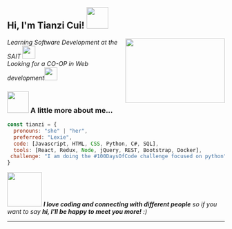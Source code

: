 <h2> Hi, I'm Tianzi Cui! <img src="https://media.giphy.com/media/mGcNjsfWAjY5AEZNw6/giphy.gif" width="50"></h2>
<img align='right' src="https://myqqjd.com/wp-content/uploads/2021/06/20210606152103695.gif" width="230" height="150">
<p><em>Learning Software Development at the SAIT <img src="https://media.giphy.com/media/fYSnHlufseco8Fh93Z/giphy.gif" width="30"></br>Looking for a CO-OP in Web development<img src="https://media.giphy.com/media/WUlplcMpOCEmTGBtBW/giphy.gif" width="30"> 
</em></p>

### <img src="https://media.giphy.com/media/VgCDAzcKvsR6OM0uWg/giphy.gif" width="50"> A little more about me...  

```javascript
const tianzi = {
  pronouns: "she" | "her",
  preferred: "Lexie",
  code: [Javascript, HTML, CSS, Python, C#, SQL],
  tools: [React, Redux, Node, jQuery, REST, Bootstrap, Docker],
 challenge: "I am doing the #100DaysOfCode challenge focused on python"
}
```

<img src="https://mp.fzneditor.com/mmbiz_gif/7QRTvkK2qC5rljeBw8OHlRj3FxE67tX8IiaGdWUs9ibBbWw4Ba5Pjh1ic3zic6RhibaM7GbpIbIYAblZj0E053nvdxQ/0?wx_fmt=gif" width="80"> <em><b>I love coding and connecting with different people</b> so if you want to say <b>hi, I'll be happy to meet you more!</b> :)</em>

---

